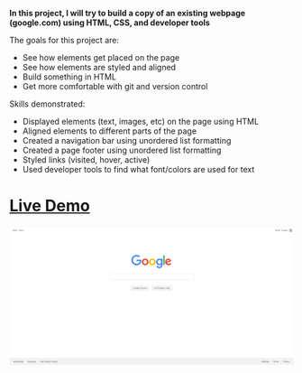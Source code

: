 **In this project, I will try to build a copy of an existing webpage (google.com) using HTML, CSS, and developer tools**

The goals for this project are:

- See how elements get placed on the page
- See how elements are styled and aligned
- Build something in HTML
- Get more comfortable with git and version control

Skills demonstrated:

- Displayed elements (text, images, etc) on the page using HTML
- Aligned elements to different parts of the page
- Created a navigation bar using unordered list formatting
- Created a page footer using unordered list formatting
- Styled links (visited, hover, active)
- Used developer tools to find what font/colors are used for text

# [Live Demo](https://josephtrandev.github.io/google-homepage/)

[![Demo Preview](preview.png)](https://josephtrandev.github.io/google-homepage/)
